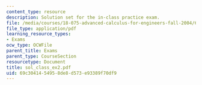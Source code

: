 ```yaml
---
content_type: resource
description: Solution set for the in-class practice exam.
file: /media/courses/18-075-advanced-calculus-for-engineers-fall-2004/69c3041454958de8d573e93389f70df9_sol_class_ex2.pdf
file_type: application/pdf
learning_resource_types:
- Exams
ocw_type: OCWFile
parent_title: Exams
parent_type: CourseSection
resourcetype: Document
title: sol_class_ex2.pdf
uid: 69c30414-5495-8de8-d573-e93389f70df9
---
```

